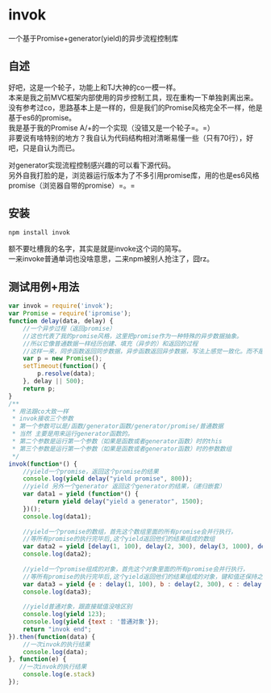 # invok
一个基于Promise+generator(yield)的异步流程控制库

## 自述
好吧，这是一个轮子，功能上和TJ大神的co一模一样。  
本来是我之前MVC框架内部使用的异步控制工具，现在重构一下单独剥离出来。  
没有参考过co，思路基本上是一样的，但是我们的Promise风格完全不一样，他是基于es6的promise。  
我是基于我的Promise A/+的一个实现（没错又是一个轮子=。=）  
非要说有啥特别的地方？我自认为代码结构相对清晰易懂一些（只有70行），好吧，只是自认为而已。

对generator实现流程控制感兴趣的可以看下源代码。  
另外自我打脸的是，浏览器运行版本为了不多引用promise库，用的也是es6风格promise（浏览器自带的promise）=。=  
## 安装
```javascript
npm install invok
```
额不要吐槽我的名字，其实是就是invoke这个词的简写。  
一来invoke普通单词也没啥意思，二来npm被别人抢注了，囧rz。

## 测试用例+用法
```javascript
var invok = require('invok');
var Promise = require('ipromise');
function delay(data, delay) { 
    //一个异步过程（返回promise）
    //这也代表了我的promise风格，这里把promise作为一种特殊的异步数据抽象。
    //所以它像普通数据一样经历创建、填充（异步的）和返回的过程
    //这样一来，同步函数返回同步数据，异步函数返回异步数据，写法上感觉一致化。而不是每次都把异步函数包装成一个promise（es6的风格）
    var p = new Promise();
    setTimeout(function() {
        p.resolve(data);
    }, delay || 500);
    return p;
}
/**
 * 用法跟co大致一样
 * invok接收三个参数 
 * 第一个参数可以是/函数/generator函数/generator/promise/普通数据
 * 当然 主要是用来运行generator函数的。
 * 第二个参数是运行第一个参数（如果是函数或者generator函数）时的this
 * 第三个参数是运行第一个参数（如果是函数或者generator函数）时的参数数组
 */ 
invok(function*() {
    //yield一个promise，返回这个promise的结果 
    console.log(yield delay("yield promise", 800));
    //yield 另外一个generator 返回这个generator的结果，（递归嵌套）
    var data1 = yield (function*() {
        return yield delay("yield a generator", 1500);
    })();
    console.log(data1);
    
    //yield一个promise的数组，首先这个数组里面的所有promise会并行执行，
    //等所有promise的执行完毕后,这个yield返回他们的结果组成的数组
    var data2 = yield [delay(1, 100), delay(2, 300), delay(3, 1000), delay(4, 500)];
    console.log(data2);
    
    //yield一个promise组成的对象，首先这个对象里面的所有promise会并行执行，
    //等所有promise的执行完毕后,这个yield返回他们的结果组成的对象，键和值还保持之前的对应关系
    var data3 = yield {e : delay(1, 100), b : delay(2, 300), c : delay(3, 1000), d : delay(4, 500)};
    console.log(data3);
    
    //yield普通对象，跟直接赋值没啥区别
    console.log(yield 123);
    console.log(yield {text : '普通对象'});
    return "invok end";
}).then(function(data) {
    //一次invok的执行结果
    console.log(data);
}, function(e) {
   //一次invok的执行结果
    console.log(e.stack)
});
```
